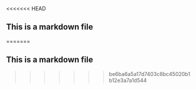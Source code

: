 <<<<<<< HEAD
## This is a markdown file
=======
## This is a markdown file
>>>>>>> be6ba6a5a17d7403c8bc45020b1b12e3a7a1d544
